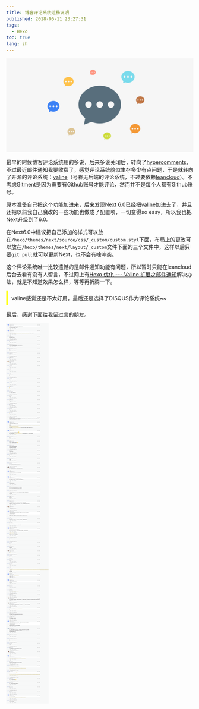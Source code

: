 ```yaml
---
title: 博客评论系统迁移说明
published: 2018-06-11 23:27:31
tags: 
  - Hexo
toc: true
lang: zh
---
```


![20180611152873125727918.png](../_images/博客评论系统迁移说明/20180611152873125727918.png)

<!--more-->

最早的时候博客评论系统用的多说，后来多说关闭后，转向了[hypercomments](https://www.hypercomments.com/)，不过最近邮件通知我要收费了，感觉评论系统貌似生存多少有点问题，于是就转向了开源的评论系统：[valine](https://valine.js.org/)（号称无后端的评论系统，不过要依赖[leancloud](https://leancloud.cn/)）。不考虑Gitment是因为需要有Github账号才能评论，然而并不是每个人都有Github账号。

原本准备自己把这个功能加进来，后来发现[Next 6.0](https://github.com/theme-next/hexo-theme-next)已经把[valine](https://valine.js.org/)加进去了，并且还把以前我自己魔改的一些功能也做成了配置项，一切变得so easy，所以我也把Next升级到了6.0。

在Next6.0中建议把自己添加的样式可以放在`/hexo/themes/next/source/css/_custom/custom.styl`下面，布局上的更改可以放在`/hexo/themes/next/layout/_custom`文件下面的三个文件中，这样以后只要`git pull`就可以更新Next，也不会有啥冲突。

这个评论系统唯一比较遗憾的是邮件通知功能有问题，所以暂时只能在leancloud后台去看有没有人留言，不过网上有[Hexo 优化 --- Valine 扩展之邮件通知](http://www.zhaojun.im/hexo-valine-admin/)解决办法，就是不知道效果怎么样，等等再折腾一下。

<p style="border-left: 4px solid yellow; padding: 10px;">valine感觉还是不太好用，最后还是选择了DISQUS作为评论系统~~</p>

最后，感谢下面给我留过言的朋友。

![20180611152873133078198.png](../_images/博客评论系统迁移说明/20180611152873133078198.png)

